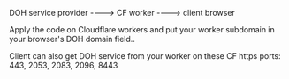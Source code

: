 DOH service provider ----> CF worker ----> client browser


Apply the code on Cloudflare workers and put your worker subdomain in your browser's DOH domain field..

Client can also get DOH service from your worker on these CF https ports:
443,
2053,
2083,
2096,
8443
